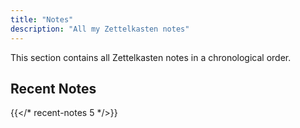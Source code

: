 ```yaml
---
title: "Notes"
description: "All my Zettelkasten notes"
---
```


This section contains all Zettelkasten notes in a chronological order.

## Recent Notes
{{</* recent-notes 5 */>}}